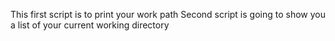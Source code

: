 This first script is to print your work path
Second script is going to show you a list of your current working directory
